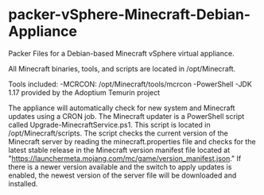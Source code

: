# packer-vSphere-Minecraft-Debian-Appliance
 Packer Files for a Debian-based Minecraft vSphere virtual appliance.

 All Minecraft binaries, tools, and scripts are located in /opt/Minecraft.

 Tools included:
    -MCRCON: /opt/Minecraft/tools/mcrcon
    -PowerShell
    -JDK 1.17 provided by the Adoptium Temurin project

The appliance will automatically check for new system and Minecraft updates using a CRON job.  The Minecraft updater is a PowerShell script called Upgrade-MinecraftService.ps1. This script is located in /opt/Minecraft/scripts.  The script checks the current version of the Minecraft server by reading the minecraft.properties file and checks for the latest stable release in the Minecraft version manifest file located at "https://launchermeta.mojang.com/mc/game/version_manifest.json." If there is a newer version available and the switch to apply updates is enabled, the newest version of the server file will be downloaded and installed.
